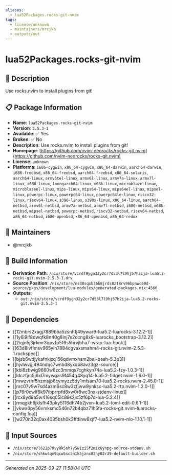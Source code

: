 ```yaml
---
aliases:
  - lua52Packages.rocks-git-nvim
tags:
  - license/unknown
  - maintainers/mrcjkb
  - outputs/out
---
```


# lua52Packages.rocks-git-nvim

## 📝 Description

Use rocks.nvim to install plugins from git!

## 📋 Package Information

- **Name**: `lua52Packages.rocks-git-nvim`
- **Version**: `2.5.3-1`
- **Available**: ✅ Yes
- **Broken**: ✅ No
- **Description**: Use rocks.nvim to install plugins from git!
- **Homepage**: [https://github.com/nvim-neorocks/rocks-git.nvim](https://github.com/nvim-neorocks/rocks-git.nvim)
- **License**: `unknown`
- **Platforms**: `i686-cygwin`, `x86_64-cygwin`, `x86_64-darwin`, `aarch64-darwin`, `i686-freebsd`, `x86_64-freebsd`, `aarch64-freebsd`, `x86_64-solaris`, `aarch64-linux`, `armv5tel-linux`, `armv6l-linux`, `armv7a-linux`, `armv7l-linux`, `i686-linux`, `loongarch64-linux`, `m68k-linux`, `microblaze-linux`, `microblazeel-linux`, `mips-linux`, `mips64-linux`, `mips64el-linux`, `mipsel-linux`, `powerpc-linux`, `powerpc64-linux`, `powerpc64le-linux`, `riscv32-linux`, `riscv64-linux`, `s390-linux`, `s390x-linux`, `x86_64-linux`, `aarch64-netbsd`, `armv6l-netbsd`, `armv7a-netbsd`, `armv7l-netbsd`, `i686-netbsd`, `m68k-netbsd`, `mipsel-netbsd`, `powerpc-netbsd`, `riscv32-netbsd`, `riscv64-netbsd`, `x86_64-netbsd`, `i686-openbsd`, `x86_64-openbsd`, `x86_64-redox`
## 👥 Maintainers

- @mrcjkb


## 🔧 Build Information

- **Derivation Path**: `/nix/store/vcrdf9ygn32y2cr7d53l7l9hj57h2ija-lua5.2-rocks-git.nvim-2.5.3-1.drv`
- **Source Position**: `/nix/store/ns30sqxb36k8jrds8z18rv96bpnwc60d-source/pkgs/development/lua-modules/generated-packages.nix:4560`
- **Outputs**:
  - `out`:  `/nix/store/vcrdf9ygn32y2cr7d53l7l9hj57h2ija-lua5.2-rocks-git.nvim-2.5.3-1`

## 🔗 Dependencies

- [[12mbrs2xagj7889b5a5zsnh1j49ywar9-lua5.2-luarocks-3.12.2-1]]
- [[1y6i9if8dwqfk8n40g8inj7s2dcng8x9-luarocks_bootstrap-3.12.2]]
- [[2iqjn5j3jrkmr3qpvfp5f6s5hrvjbha7-wrap-lua-hook]]
- [[63d8lvflmsv965yin7884cgvaxsmahm4-rocks-git.nvim-2.5.3-1.rockspec]]
- [[bjsb6wdjykafnkixq156qdvmxhsm2bai-bash-5.3p3]]
- [[hjvlwvgj494ndqc7wnbd8yxqb8avz3gz-source]]
- [[kbl8zbwig9660w8zc3mmqs7cghkyn74a-lua5.2-fzy-1.0.3-1]]
- [[ldczfjrc5j6xl7mywgas9f454g48yq14-lua5.2-fidget.nvim-1.6.0-1]]
- [[mwzvrhf5hzmsjp6cymyzz5dy1mfsam70-lua5.2-rocks.nvim-2.45.0-1]]
- [[nrc07v9w7sd4azm6sc8w3zfjww9ynksc-lua5.2-rtp.nvim-1.2.0-1]]
- [[p76r0cwlf6k97ibprrpfd8xw0r8wc3nx-stdenv-linux]]
- [[rcx8yd9a5w416sq05lc89s2jc5zf6p7d-lua-5.2.4]]
- [[rmqgkh9jklsfh43pky5116dh74b2jvxn-lua5.2-toml-edit-0.6.1-1]]
- [[vkwx6py56vmksmd546n72b4qbz71h5fa-rocks-git.nvim-luarocks-config.lua]]
- [[w270n32q0ax4085bsh0k3ffdinw8xjf7-lua5.2-nvim-nio-1.10.1-1]]

## 📁 Input Sources

- `/nix/store/l622p70vy8k5sh7y5wizi5f2mic6ynpg-source-stdenv.sh`
- `/nix/store/shkw4qm9qcw5sc5n1k5jznc83ny02r39-default-builder.sh`

---
*Generated on 2025-09-27 11:58:04 UTC*
